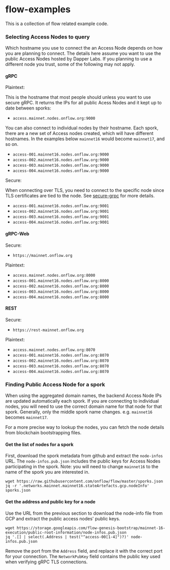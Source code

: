 # flow-examples
This is a collection of flow related example code.

### Selecting Access Nodes to query
Which hostname you use to connect the an Access Node depends on how you are planning to connect. The details here assume
you want to use the public Access Nodes hosted by Dapper Labs. If you planning to use a different node you trust, some of
the following may not apply.

#### gRPC
Plaintext:

This is the hostname that most people should unless you want to use secure gRPC. It returns the IPs for all public Acess Nodes
and it kept up to date between sporks:
* `access.mainnet.nodes.onflow.org:9000`

You can also connect to individual nodes by their hostname. Each spork, there are a new set of Access nodes created, which will
have different hostnames. In the examples below `mainnet16` would become `mainnet17`, and so on.
* `access-001.mainnet16.nodes.onflow.org:9000`
* `access-002.mainnet16.nodes.onflow.org:9000`
* `access-003.mainnet16.nodes.onflow.org:9000`
* `access-004.mainnet16.nodes.onflow.org:9000`

Secure:

When connecting over TLS, you need to connect to the specific node since TLS certificates are tied to the node. See [secure-grpc](examples/secure-grpc/README.md) for more details.
* `access-001.mainnet16.nodes.onflow.org:9001`
* `access-002.mainnet16.nodes.onflow.org:9001`
* `access-003.mainnet16.nodes.onflow.org:9001`
* `access-004.mainnet16.nodes.onflow.org:9001`

#### gRPC-Web
Secure:
* `https://mainnet.onflow.org`

Plaintext:
* `access.mainnet.nodes.onflow.org:8000`
* `access-001.mainnet16.nodes.onflow.org:8000`
* `access-002.mainnet16.nodes.onflow.org:8000`
* `access-003.mainnet16.nodes.onflow.org:8000`
* `access-004.mainnet16.nodes.onflow.org:8000`

#### REST
Secure:
* `https://rest-mainnet.onflow.org`

Plaintext:
* `access.mainnet.nodes.onflow.org:8070`
* `access-001.mainnet16.nodes.onflow.org:8070`
* `access-002.mainnet16.nodes.onflow.org:8070`
* `access-003.mainnet16.nodes.onflow.org:8070`
* `access-004.mainnet16.nodes.onflow.org:8070`

### Finding Public Access Node for a spork
When using the aggregated domain names, the backend Access Node IPs are updated automatically each spork. If you are connecting to individual nodes, you will need to use the correct
domain name for that node for that spork. Generally, only the middle spork name changes. e.g. `mainnet16` becomes `mainnet17`.

For a more precise way to lookup the nodes, you can fetch the node details from blockchain bootstrapping files.

#### Get the list of nodes for a spork

First, download the spork metadata from github and extract the `node-infos` URL. The `node-infos.pub.json` includes the public keys for Access Nodes participating in the spork.
Note: you will need to change `mainnet16` to the name of the spork you are interested in.
```
wget https://raw.githubusercontent.com/onflow/flow/master/sporks.json
jq -r '.networks.mainnet.mainnet16.stateArtefacts.gcp.nodeInfo' sporks.json
```

#### Get the address and public key for a node

Use the URL from the previous section to download the node-info file from GCP and extract the public access nodes' public keys.
```
wget https://storage.googleapis.com/flow-genesis-bootstrap/mainnet-16-execution/public-root-information/node-infos.pub.json
jq '.[] | select(.Address | test("^access-00[1-4]")?)' node-infos.pub.json
```

Remove the port from the `Address` field, and replace it with the correct port for your connection.
The `NetworkPubKey` field contains the public key used when verifying gRPC TLS connections.
 